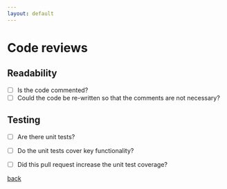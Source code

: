 ```yaml
---
layout: default
---
```


# Code reviews

## Readability

-[ ] Is the code commented?
-[ ] Could the code be re-written so that the comments are not necessary?

## Testing 

-[ ] Are there unit tests?
-[ ] Do the unit tests cover key functionality?
-[ ] Did this pull request increase the unit test coverage?


[back](./)
